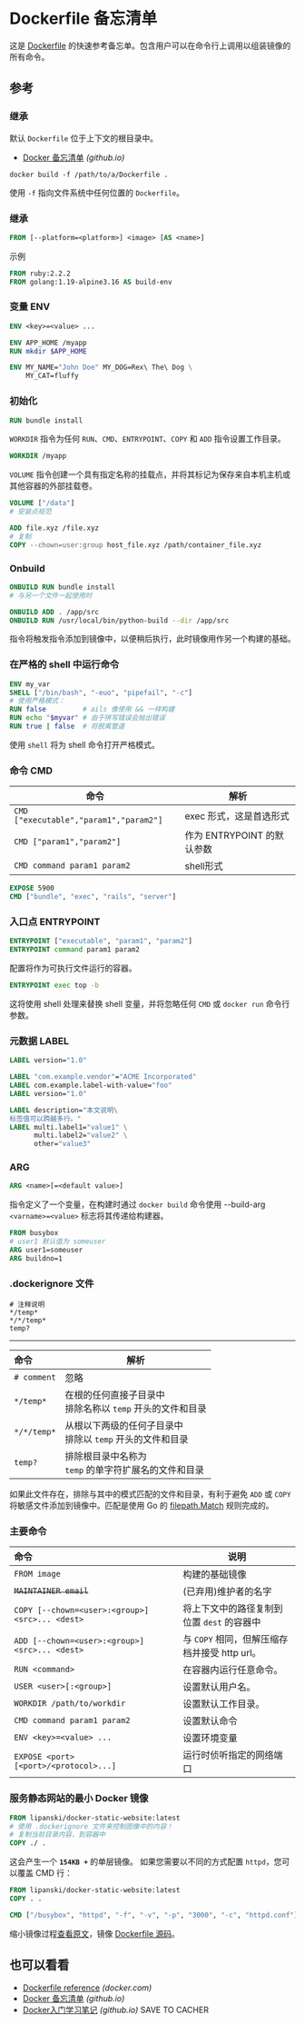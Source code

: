 Dockerfile 备忘清单
===

这是 [Dockerfile](https://docs.docker.com/engine/reference/builder/) 的快速参考备忘单。包含用户可以在命令行上调用以组装镜像的所有命令。

参考
----

### 继承

默认 `Dockerfile` 位于上下文的根目录中。

- [Docker 备忘清单](./docker.md) _(github.io)_

```shell
docker build -f /path/to/a/Dockerfile .
```

使用 `-f` 指向文件系统中任何位置的 `Dockerfile`。

### 继承

```dockerfile
FROM [--platform=<platform>] <image> [AS <name>]
```
<!--rehype:className=wrap-text -->

示例

```dockerfile
FROM ruby:2.2.2
FROM golang:1.19-alpine3.16 AS build-env
```

### 变量 ENV

```dockerfile
ENV <key>=<value> ...
```

```dockerfile
ENV APP_HOME /myapp
RUN mkdir $APP_HOME
```

```dockerfile
ENV MY_NAME="John Doe" MY_DOG=Rex\ The\ Dog \
    MY_CAT=fluffy
```

### 初始化
<!--rehype:wrap-class=row-span-2 -->

```dockerfile
RUN bundle install
```

`WORKDIR` 指令为任何 `RUN`、`CMD`、`ENTRYPOINT`、`COPY` 和 `ADD` 指令设置工作目录。

```dockerfile
WORKDIR /myapp
```

`VOLUME` 指令创建一个具有指定名称的挂载点，并将其标记为保存来自本机主机或其他容器的外部挂载卷。

```dockerfile
VOLUME ["/data"]
# 安装点规范
```

```dockerfile
ADD file.xyz /file.xyz
# 复制
COPY --chown=user:group host_file.xyz /path/container_file.xyz
```
<!--rehype:className=wrap-text -->

### Onbuild

```dockerfile
ONBUILD RUN bundle install
# 与另一个文件一起使用时

ONBUILD ADD . /app/src
ONBUILD RUN /usr/local/bin/python-build --dir /app/src
```
<!--rehype:className=wrap-text -->

指令将触发指令添加到镜像中，以便稍后执行，此时镜像用作另一个构建的基础。

### 在严格的 shell 中运行命令

```dockerfile
ENV my_var
SHELL ["/bin/bash", "-euo", "pipefail", "-c"]
# 使用严格模式：
RUN false         # ails 像使用 && 一样构建
RUN echo "$myvar" # 由于拼写错误会抛出错误
RUN true | false  # 将脱离管道
```
<!--rehype:className=wrap-text -->

使用 `shell` 将为 shell 命令打开严格模式。

### 命令 CMD

| 命令                                   | 解析                       |
| -------------------------------------- | -------------------------- |
| `CMD ["executable","param1","param2"]` | exec 形式，这是首选形式    |
| `CMD ["param1","param2"]`              | 作为 ENTRYPOINT 的默认参数 |
| `CMD command param1 param2`            | shell形式                  |

```dockerfile
EXPOSE 5900
CMD ["bundle", "exec", "rails", "server"]
```

### 入口点 ENTRYPOINT

```dockerfile
ENTRYPOINT ["executable", "param1", "param2"]
ENTRYPOINT command param1 param2
```
<!--rehype:className=wrap-text -->

配置将作为可执行文件运行的容器。

```dockerfile
ENTRYPOINT exec top -b
```

这将使用 shell 处理来替换 shell 变量，并将忽略任何 `CMD` 或 `docker run` 命令行参数。

### 元数据 LABEL

```dockerfile
LABEL version="1.0"
```

```dockerfile
LABEL "com.example.vendor"="ACME Incorporated"
LABEL com.example.label-with-value="foo"
LABEL version="1.0"
```
<!--rehype:className=wrap-text -->

```dockerfile
LABEL description="本文说明\
标签值可以跨越多行。"
LABEL multi.label1="value1" \
      multi.label2="value2" \
      other="value3"
```

### ARG

```dockerfile
ARG <name>[=<default value>]
```

指令定义了一个变量，在构建时通过 `docker build` 命令使用 --build-arg `<varname>=<value>` 标志将其传递给构建器。

```dockerfile
FROM busybox
# user1 默认值为 someuser
ARG user1=someuser
ARG buildno=1
```

### .dockerignore 文件

```ignore
# 注释说明
*/temp*
*/*/temp*
temp?
```

----

| 命令        | 解析                                                           |
| :---------- | -------------------------------------------------------------- |
| `# comment` | 忽略                                                           |
| `*/temp*`   | 在根的任何直接子目录中<br />排除名称以 `temp` 开头的文件和目录 |
| `*/*/temp*` | 从根以下两级的任何子目录中<br />排除以 `temp` 开头的文件和目录 |
| `temp?`     | 排除根目录中名称为<br /> `temp` 的单字符扩展名的文件和目录     |
<!--rehype:class=auto-wrap-->

如果此文件存在，排除与其中的模式匹配的文件和目录，有利于避免 `ADD` 或 `COPY` 将敏感文件添加到镜像中。匹配是使用 Go 的 [filepath.Match](https://golang.org/pkg/path/filepath#Match) 规则完成的。

### 主要命令
<!--rehype:wrap-class=col-span-2 -->

| 命令                                            | 说明                                          |
| :---------------------------------------------- | --------------------------------------------- |
| `FROM image`                                    | 构建的基础镜像                                |
| ~~`MAINTAINER email`~~                          | (已弃用)维护者的名字                          |
| `COPY [--chown=<user>:<group>] <src>... <dest>` | 将上下文中的路径复制到位置 `dest` 的容器中    |
| `ADD [--chown=<user>:<group>] <src>... <dest>`  | 与 `COPY` 相同，但解压缩存档并接受 http url。 |
| `RUN <command>`                                 | 在容器内运行任意命令。                        |
| `USER <user>[:<group>]`                         | 设置默认用户名。                              |
| `WORKDIR /path/to/workdir`                      | 设置默认工作目录。                            |
| `CMD command param1 param2`                     | 设置默认命令                                  |
| `ENV <key>=<value> ...`                         | 设置环境变量                                  |
| `EXPOSE <port> [<port>/<protocol>...]`          | 运行时侦听指定的网络端口                      |
<!--rehype:class=auto-wrap-->

### 服务静态网站的最小 Docker 镜像
<!--rehype:wrap-class=col-span-2-->

```dockerfile
FROM lipanski/docker-static-website:latest
# 使用 .dockerignore 文件来控制图像中的内容！
# 复制当前目录内容，到容器中
COPY ./ .
```

这会产生一个 **`154KB +`** 的单层镜像。 如果您需要以不同的方式配置 `httpd`，您可以覆盖 CMD 行：

```dockerfile
FROM lipanski/docker-static-website:latest
COPY . .

CMD ["/busybox", "httpd", "-f", "-v", "-p", "3000", "-c", "httpd.conf"]
```

缩小镜像过程[查看原文](https://lipanski.com/posts/smallest-docker-image-static-website)，镜像 [Dockerfile 源码](https://github.com/lipanski/docker-static-website)。

## 也可以看看

- [Dockerfile reference](https://docs.docker.com/engine/reference/builder/) _(docker.com)_
- [Docker 备忘清单](./docker.md) _(github.io)_
- [Docker入门学习笔记](https://jaywcjlove.github.io/docker-tutorial) _(github.io)_
SAVE TO CACHER